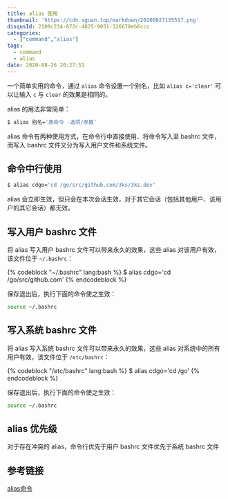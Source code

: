 ```yaml
---
title: alias 使用
thumbnail: 'https://cdn.sguan.top/markdown/20200827135517.png'
disqusId: 2109c234-872c-4825-9051-326678eb6ccc
categories:
  - ["command","alias"]
tags:
  - command
  - alias
date: 2020-08-26 20:27:51
---
```


一个简单实用的命令，通过 `alias` 命令设置一个别名，比如 `alias c='clear'` 可以让输入 `c` 与 `clear` 的效果是相同的。

<!-- more -->

alias 的用法非常简单：

```bash
$ alias 别名='原命令 -选项/参数'
```

alias 命令有两种使用方式，在命令行中直接使用、将命令写入至 bashrc 文件，而写入 bashrc 文件又分为写入用户文件和系统文件。

## 命令中行使用

```bash
$ alias cdgo='cd /go/src/github.com/3ks/3ks.dev'
```

alias 会立即生效，但只会在本次会话生效，对于其它会话（包括其他用户、该用户的其它会话）都无效。

## 写入用户 bashrc 文件

将 alias 写入用户 bashrc 文件可以带来永久的效果，这些 alias 对该用户有效，该文件位于 `~/.bashrc`：

{% codeblock "~/.bashrc" lang:bash %}
$ alias cdgo='cd /go/src/github.com'
{% endcodeblock %}

保存退出后，执行下面的命令使之生效：

```bash
source ~/.bashrc 
```

## 写入系统 bashrc 文件

将 alias 写入系统 bashrc 文件可以带来永久的效果，这些 alias 对系统中的所有用户有效，该文件位于 `/etc/bashrc`：

{% codeblock "/etc/bashrc" lang:bash %}
$ alias cdgo='cd /go'
{% endcodeblock %}

保存退出后，执行下面的命令使之生效：

```bash
source ~/.bashrc 
```

## alias 优先级

对于存在冲突的 alias，命令行优先于用户 bashrc 文件优先于系统 bashrc 文件

## 参考链接

[alias命令](https://man.linuxde.net/alias)